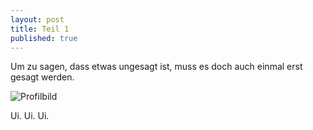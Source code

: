 ```yaml
---
layout: post
title: Teil 1
published: true
---
```


Um zu sagen, dass etwas ungesagt ist, muss es doch auch einmal erst gesagt werden.

![Profilbild]({{site.baseurl}}/_images/2017-03-13-TEST.md/profilikea.jpg)

Ui. Ui. Ui.


